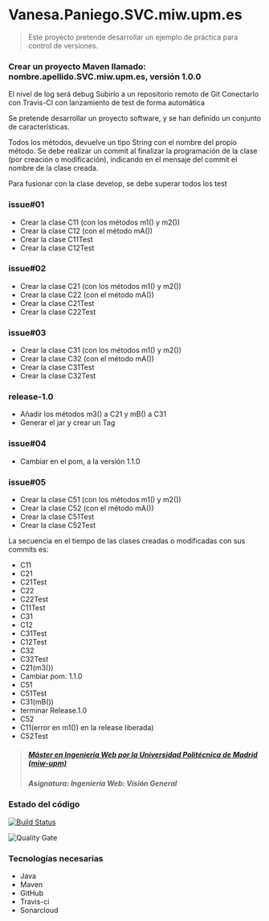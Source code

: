 # Vanesa.Paniego.SVC.miw.upm.es
> Este proyecto pretende desarrollar un ejemplo de práctica para control de versiones.


### Crear un proyecto Maven llamado: nombre.apellido.SVC.miw.upm.es, versión 1.0.0
El nivel de log será debug
Subirlo a un repositorio remoto de Git
Conectarlo con Travis-CI con lanzamiento de test de forma automática

Se pretende desarrollar un proyecto software, y se han definido un conjunto de características.

Todos los métodos, devuelve un tipo String con el nombre del propio método.
Se debe realizar un commit al finalizar la programación de la clase (por creación o modificación), indicando en el mensaje del commit el nombre de la clase creada.

Para fusionar con la clase develop, se debe superar todos los test

### issue#01
* Crear la clase C11 (con los métodos m1() y m2())
* Crear la clase C12 (con el método mA())
* Crear la clase C11Test
* Crear la clase C12Test

### issue#02
* Crear la clase C21 (con los métodos m1() y m2())
* Crear la clase C22 (con el método mA())
* Crear la clase C21Test
* Crear la clase C22Test

### issue#03
* Crear la clase C31 (con los métodos m1() y m2())
* Crear la clase C32 (con el método mA())
* Crear la clase C31Test
* Crear la clase C32Test

### release-1.0
* Añadir los métodos m3() a C21 y mB() a C31
* Generar el jar y crear un Tag

### issue#04
* Cambiar en el pom, a la versión 1.1.0

### issue#05
* Crear la clase C51 (con los métodos m1() y m2())
* Crear la clase C52 (con el método mA())
* Crear la clase C51Test
* Crear la clase C52Test

La secuencia en el tiempo de las clases creadas o modificadas con sus commits es:
* C11
* C21
* C21Test
* C22
* C22Test
* C11Test
* C31
* C12
* C31Test
* C12Test
* C32
* C32Test
* C21(m3())
* Cambiar pom: 1.1.0
* C51
* C51Test
* C31(mB())
* terminar Release.1.0
* C52
* C11(error en m1()) en la release liberada)
* C52Test


> ##### [Máster en Ingeniería Web por la Universidad Politécnica de Madrid (miw-upm)](http://miw.etsisi.upm.es)
> ##### Asignatura: *Ingeniería Web: Visión General*

### Estado del código

[![Build Status](https://travis-ci.org/miw-upm/IWVG-forge.svg?branch=develop)](https://travis-ci.org/miw-upm/IWVG-forge)

![Quality Gate](https://sonarcloud.io/api/project_badges/measure?project=es.upm.miw%3AIWVG-forge&metric=alert_status)


### Tecnologías necesarias
* Java
* Maven
* GitHub
* Travis-ci
* Sonarcloud

